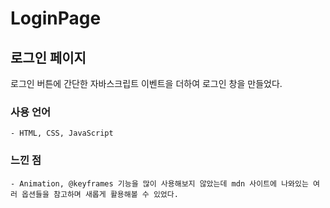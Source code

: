# LoginPage

## 로그인 페이지

로그인 버튼에 간단한 자바스크립트 이벤트을 더하여 로그인 창을 만들었다.

### 사용 언어

    - HTML, CSS, JavaScript

### 느낀 점

    - Animation, @keyframes 기능을 많이 사용해보지 않았는데 mdn 사이트에 나와있는 여러 옵션들을 참고하며 새롭게 활용해볼 수 있었다.

